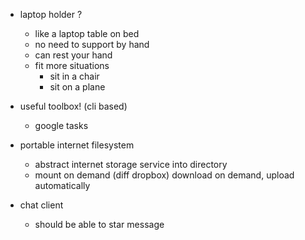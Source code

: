 *   laptop holder ?
    *   like a laptop table on bed
    *   no need to support by hand
    *   can rest your hand
    *   fit more situations
        *   sit in a chair
        *   sit on a plane

*   useful toolbox! (cli based)
    *   google tasks
*   portable internet filesystem
    *   abstract internet storage service into directory
    *   mount on demand (diff dropbox) download on demand, upload automatically


*  chat client
   *  should be able to star message
